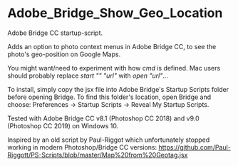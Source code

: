 # Adobe_Bridge_Show_Geo_Location

Adobe Bridge CC startup-script.

Adds an option to photo context menus in Adobe Bridge CC, to see the photo's geo-position on Google Maps.

You might want/need to experiment with how _cmd_ is defined. Mac users should probably replace _start "" "url"_ with _open "url"_... 

To install, simply copy the jsx file into Adobe Bridge's Startup Scripts folder before opening Bridge. To find this folder's location, open Bridge and choose: Preferences -> Startup Scripts -> Reveal My Startup Scripts.

Tested with Adobe Bridge CC v8.1 (Photoshop CC 2018) and v9.0 (Photoshop CC 2019) on Windows 10.

Inspired by an old script by Paul-Riggot which unfortunately stopped working in modern Photoshop/Bridge CC versions:
https://github.com/Paul-Riggott/PS-Scripts/blob/master/Map%20from%20Geotag.jsx
